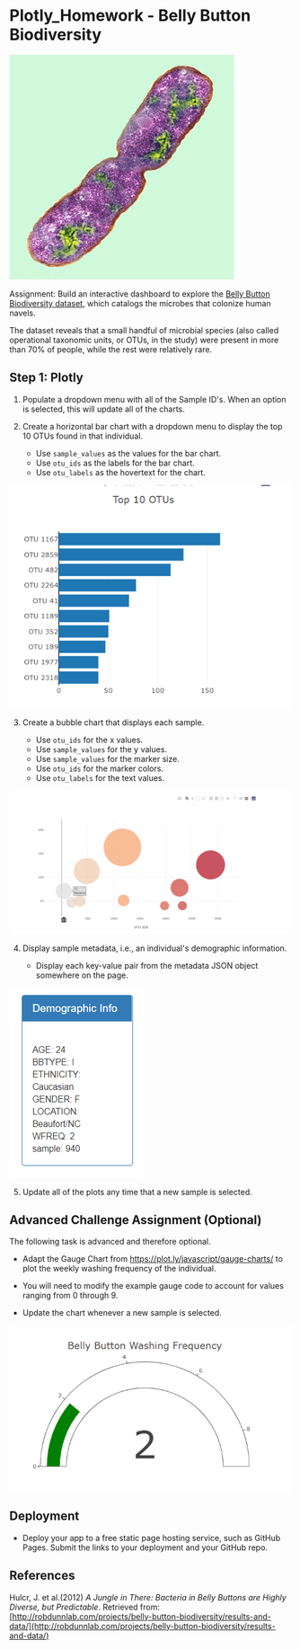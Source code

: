 # Plotly_Homework - Belly Button Biodiversity

![Bacteria by filterforge.com](Images/bacteria.jpg)

Assignment: Build an interactive dashboard to explore the [Belly Button Biodiversity dataset](http://robdunnlab.com/projects/belly-button-biodiversity/), which catalogs the microbes that colonize human navels.

The dataset reveals that a small handful of microbial species (also called operational taxonomic units, or OTUs, in the study) were present in more than 70% of people, while the rest were relatively rare.

## Step 1: Plotly

1. Populate a dropdown menu with all of the Sample ID's. When an option is selected, this will update all of the charts.
  
2. Create a horizontal bar chart with a dropdown menu to display the top 10 OTUs found in that individual.

	* Use `sample_values` as the values for the bar chart.
	* Use `otu_ids` as the labels for the bar chart.
	* Use `otu_labels` as the hovertext for the chart.

  ![bar Chart](Images/top_otus.png)

3. Create a bubble chart that displays each sample.

    * Use `otu_ids` for the x values.
    * Use `sample_values` for the y values.
    * Use `sample_values` for the marker size.
    * Use `otu_ids` for the marker colors.
    * Use `otu_labels` for the text values.

![Bubble Chart](Images/bubble_chart_new.png)

4. Display sample metadata, i.e., an individual's demographic information.

	* Display each key-value pair from the metadata JSON object somewhere on the page.

![hw](Images/demographic_data.png)


5. Update all of the plots any time that a new sample is selected.


## Advanced Challenge Assignment (Optional)

The following task is advanced and therefore optional.

* Adapt the Gauge Chart from <https://plot.ly/javascript/gauge-charts/> to plot the weekly washing frequency of the individual.

* You will need to modify the example gauge code to account for values ranging from 0 through 9.

* Update the chart whenever a new sample is selected.

![Weekly Washing Frequency Gauge](Images/gauge_new.png)

## Deployment

* Deploy your app to a free static page hosting service, such as GitHub Pages. Submit the links to your deployment and your GitHub repo.



## References

Hulcr, J. et al.(2012) _A Jungle in There: Bacteria in Belly Buttons are Highly Diverse, but Predictable_. Retrieved from: [http://robdunnlab.com/projects/belly-button-biodiversity/results-and-data/](http://robdunnlab.com/projects/belly-button-biodiversity/results-and-data/)


